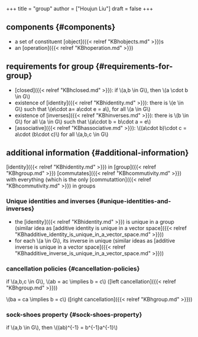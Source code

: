 +++
title = "group"
author = ["Houjun Liu"]
draft = false
+++

## components {#components}

-   a set of constituent [object]({{< relref "KBhobjects.md" >}})s
-   an [operation]({{< relref "KBhoperation.md" >}})


## requirements for group {#requirements-for-group}

-   [closed]({{< relref "KBhclosed.md" >}}): if \\(a,b \in G\\), then \\(a \cdot b \in G\\)
-   existence of [identity]({{< relref "KBhidentity.md" >}}): there is \\(e \in G\\) such that \\(e\cdot a= a\cdot e = a\\), for all \\(a \in G\\)
-   existence of [inverses]({{< relref "KBhinverses.md" >}}): there is \\(b \in G\\) for all \\(a \in G\\) such that \\(a\cdot b = b\cdot a = e\\)
-   [associative]({{< relref "KBhassociative.md" >}}): \\((a\cdot b)\cdot c = a\cdot (b\cdot c)\\) for all \\(a,b,c \in G\\)


## additional information {#additional-information}

[identity]({{< relref "KBhidentity.md" >}}) in [group]({{< relref "KBhgroup.md" >}}) [commutates]({{< relref "KBhcommutivity.md" >}}) with everything (which is the only [commutattion]({{< relref "KBhcommutivity.md" >}}) in groups


### Unique identities and inverses {#unique-identities-and-inverses}

-   the [identity]({{< relref "KBhidentity.md" >}}) is unique in a group (similar idea as [additive identity is unique in a vector space]({{< relref "KBhadditive_identity_is_unique_in_a_vector_space.md" >}}))
-   for each \\(a \in G\\), its inverse in unique (similar ideas as [additive inverse is unique in a vector space]({{< relref "KBhadditive_inverse_is_unique_in_a_vector_space.md" >}}))


### cancellation policies {#cancellation-policies}

if \\(a,b,c \in G\\), \\(ab = ac \implies b = c\\) ([left cancellation]({{< relref "KBhgroup.md" >}}))

\\(ba = ca \implies b = c\\) ([right cancellation]({{< relref "KBhgroup.md" >}}))


### sock-shoes property {#sock-shoes-property}

if \\(a,b \in G\\), then \\((ab)^{-1} = b^{-1}a^{-1}\\)
